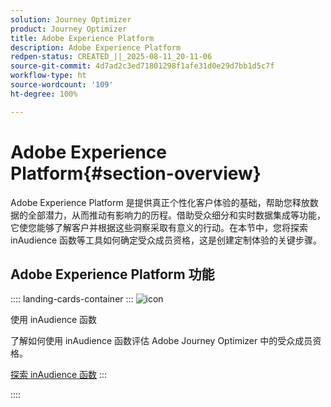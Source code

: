```yaml
---
solution: Journey Optimizer
product: Journey Optimizer
title: Adobe Experience Platform
description: Adobe Experience Platform
redpen-status: CREATED_||_2025-08-11_20-11-06
source-git-commit: 4d7ad2c3ed71801298f1afe31d0e29d7bb1d5c7f
workflow-type: ht
source-wordcount: '109'
ht-degree: 100%

---
```



# Adobe Experience Platform{#section-overview}

Adobe Experience Platform 是提供真正个性化客户体验的基础，帮助您释放数据的全部潜力，从而推动有影响力的历程。借助受众细分和实时数据集成等功能，它使您能够了解客户并根据这些洞察采取有意义的行动。在本节中，您将探索 inAudience 函数等工具如何确定受众成员资格，这是创建定制体验的关键步骤。

## Adobe Experience Platform 功能

:::: landing-cards-container
:::
![icon](https://cdn.experienceleague.adobe.com/icons/code-branch.svg?lang=zh-Hans)

使用 inAudience 函数

了解如何使用 inAudience 函数评估 Adobe Journey Optimizer 中的受众成员资格。

[探索 inAudience 函数](../using/building-journeys/functions/functioninaudience.md)
:::

::::
